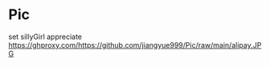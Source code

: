 # Pic

set sillyGirl appreciate https://ghproxy.com/https://github.com/jiangyue999/Pic/raw/main/alipay.JPG
